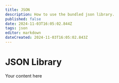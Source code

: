 ```yaml
---
title: JSON
description: How to use the bundled json library.
published: false
date: 2024-11-03T16:05:02.844Z
tags: json
editor: markdown
dateCreated: 2024-11-03T16:05:02.843Z
---
```


# JSON Library
Your content here